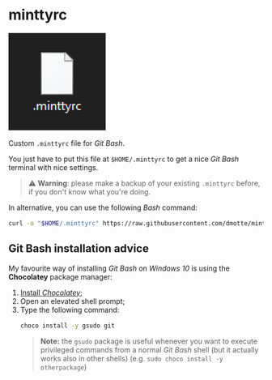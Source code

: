 # minttyrc

![](minttyrc-icon-192.png)

Custom `.minttyrc` file for *Git Bash*.

You just have to put this file at `$HOME/.minttyrc` to get a nice *Git Bash* terminal with nice settings.

> :warning: **Warning**: please make a backup of your existing `.minttyrc` before, if you don't know what you're doing.

In alternative, you can use the following *Bash* command:

```bash
curl -o "$HOME/.minttyrc" https://raw.githubusercontent.com/dmotte/minttyrc/master/.minttyrc
```

## Git Bash installation advice

My favourite way of installing *Git Bash* on *Windows 10* is using the **Chocolatey** package manager:

1. [Install *Chocolatey*](https://chocolatey.org/install);
2. Open an elevated shell prompt;
3. Type the following command:
   ```cmd
   choco install -y gsudo git
   ```
   > **Note:** the `gsudo` package is useful whenever you want to execute privileged commands from a normal *Git Bash* shell (but it actually works also in other shells) (e.g. `sudo choco install -y otherpackage`)
